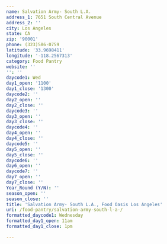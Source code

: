 ```yaml
---
name: Salvation Army- South L.A.
address_1: 7651 South Central Avenue
address_2: ''
city: Los Angeles
state: CA
zip: '90001'
phone: (323)586-0759
latitude: '33.9698411'
longitude: '-118.2567313'
category: Food Pantry
website: ''
'': ''
daycode1: Wed
day1_open: '1100'
day1_close: '1300'
daycode2: ''
day2_open: ''
day2_close: ''
daycode3: ''
day3_open: ''
day3_close: ''
daycode4: ''
day4_open: ''
day4_close: ''
daycode5: ''
day5_open: ''
day5_close: ''
daycode6: ''
day6_open: ''
daycode7: ''
day7_open: ''
day7_close: ''
Year_Round (Y/N): ''
season_open: ''
season_close: ''
title: 'Salvation Army- South L.A., Food Oasis Los Angeles'
uri: /food-pantry/salvation-army-south-l-a-/
formatted_daycode1: Wednesday
formatted_day1_open: 11am
formatted_day1_close: 1pm

---
```

